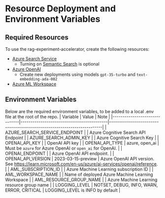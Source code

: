 # Resource Deployment and Environment Variables

## Required Resources

To use the rag-experiment-accelerator, create the following resources:
- [Azure Search Service](https://azure.microsoft.com/en-us/products/ai-services/cognitive-search)
    - Turning on [Semantic Search](https://learn.microsoft.com/en-us/azure/search/semantic-search-overview) is optional
- [Azure OpenAI](https://learn.microsoft.com/en-us/azure/ai-services/openai/overview)
    - Create new deployments using models `gpt-35-turbo` and `text-embedding-ada-002`
- [Azure ML Workspace](https://learn.microsoft.com/en-us/azure/machine-learning/concept-workspace?view=azureml-api-2)


## Environment Variables

Below are the required environment variables, to be added to a local .env file at the root of the repo.
| Variable                      | Value                                      | Note                                                                     |
|-------------------------------|--------------------------------------------|--------------------------------------------------------------------------|
| AZURE_SEARCH_SERVICE_ENDPOINT |                                            | Azure Cognitive Search API Endpoint                                      |
| AZURE_SEARCH_ADMIN_KEY        |                                            | Azure Cognitive Search Key                                               |
| OPENAI_API_KEY                |                                            | OpenAI API key                                                           |
| OPENAI_API_TYPE               | azure, open_ai                             | Must be `azure` for Azure OpenAI or `open_ai` for OpenAI.                |
| OPENAI_ENDPOINT               |                                            | Azure OpenAI API endpoint.                                               |
| OPENAI_API_VERSION            | 2023-03-15-preview                         | Azure OpenAI API version. See https://learn.microsoft.com/en-us/azure/ai-services/openai/reference. |
| AML_SUBSCRIPTION_ID           |                                            | Azure Machine Learning subscription ID                                   |
| AML_WORKSPACE_NAME            |                                            | Name of deployed Azure Machine Learning Workspace                        |
| AML_RESOURCE_GROUP_NAME       |                                            | Azure Machine Learning resource group name                               |
| LOGGING_LEVEL                 | NOTSET, DEBUG, INFO, WARN, ERROR, CRITICAL | LOGGING_LEVEL is INFO by default                                         |